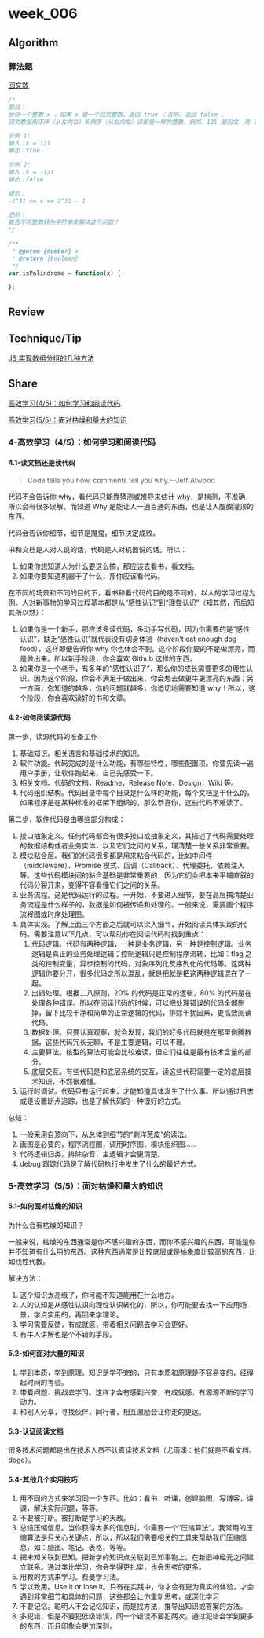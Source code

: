 # week_006

## Algorithm

### 算法题

[回文数](https://leetcode-cn.com/problems/palindrome-number/)

```js
/*
题目：
给你一个整数 x ，如果 x 是一个回文整数，返回 true ；否则，返回 false 。
回文数是指正序（从左向右）和倒序（从右向左）读都是一样的整数。例如，121 是回文，而 123 不是。

示例 1:
输入：x = 121
输出：true

示例 2:
输入：x = -121
输出：false

提示：
-2^31 <= x <= 2^31 - 1

进阶：
能否不将整数转为字符串来解决这个问题？
*/

/**
 * @param {number} x
 * @return {boolean}
 */
var isPalindrome = function(x) {

};
```

## Review

## Technique/Tip

[JS 实现数组分组的几种方法](https://cq036pgwqz.feishu.cn/docs/doccnEHyXgyghxMKSQHefKSitXb)

## Share

[高效学习(4/5)：如何学习和阅读代码](https://time.geekbang.org/column/article/14380?code=KHKYcoBU6vZa8nMglg7AWfDxxi3BWrz9INAzAY3umPk%3D)

[高效学习(5/5)：面对枯燥和量大的知识](https://time.geekbang.org/column/article/14389?code=KHKYcoBU6vZa8nMglg7AWfDxxi3BWrz9INAzAY3umPk%3D)

### 4-高效学习（4/5）：如何学习和阅读代码

#### 4.1-读文档还是读代码

> Code tells you how, comments tell you why.--Jeff Atwood

代码不会告诉你 why，看代码只能靠猜测或推导来估计 why，是揣测，不准确，所以会有很多误解。而知道 Why 是能让人一通百通的东西，也是让人醍醐灌顶的东西。

代码会告诉你细节，细节是魔鬼，细节决定成败。

书和文档是人对人说的话，代码是人对机器说的话。所以：

1. 如果你想知道人为什么要这么搞，那应该去看书，看文档。
2. 如果你要知道机器干了什么，那你应该看代码。

在不同的场景和不同的目的下，看书和看代码的目的是不同的，以人的学习过程为例。人对新事物的学习过程基本都是从“感性认识”到“理性认识”（知其然，而后知其所以然）：

1. 如果你是一个新手，那应该多读代码，多动手写代码，因为你需要的是“感性认识”，缺乏“感性认识”就代表没有切身体验（haven't eat enough dog food），这样即便告诉你 why 你也体会不到。这个阶段你要的不是做漂亮，而是做出来。所以新手阶段，你会喜欢 Github 这样的东西。
2. 如果你是一个老手，有多年的“感性认识了”，那么你的成长需要更多的理性认识。因为这个阶段，你会不满足于做出来，你会想去做更牛更漂亮的东西；另一方面，你知道的越多，你的问题就越多，你迫切地需要知道 why！所以，这个阶段，你会喜欢读好的书和文章。

#### 4.2-如何阅读源代码

第一步，读源代码的准备工作：

1. 基础知识。相关语言和基础技术的知识。
2. 软件功能。代码完成的是什么功能，有哪些特性，哪些配置项。你要先读一遍用户手册，让软件跑起来，自己先感受一下。
3. 相关文档。代码的文档，Readme，Release Note，Design，Wiki 等。
4. 代码组织结构。代码目录中每个目录是什么样的功能，每个文档是干什么的。如果程序是在某种标准的框架下组织的，那么恭喜你，这些代码不难读了。

第二步，软件代码是由哪些部分构成：

1. 接口抽象定义。任何代码都会有很多接口或抽象定义，其描述了代码需要处理的数据结构或者业务实体，以及它们之间的关系，理清楚一些关系非常重要。
2. 模块粘合层。我们的代码很多都是用来粘合代码的，比如中间件（middleware）、Promise 模式、回调（Callback）、代理委托、依赖注入等。这些代码模块间的粘合基础是非常重要的，因为它们会把本来平铺直叙的代码分裂开来，变得不容看懂它们之间的关系。
3. 业务流程。这是代码运行的过程。一开始，不要进入细节，要在高层搞清楚业务流程是什么样子的，数据是如何被传递和处理的。一般来说，需要画个程序流程图或时序处理图。
4. 具体实现。了解上面三个方面之后就可以深入细节，开始阅读具体实现的代码。需要注意以下几点，可以帮助你在阅读代码时找到重点：
   1. 代码逻辑。代码有两种逻辑，一种是业务逻辑，另一种是控制逻辑。业务逻辑是真正的业务处理逻辑；控制逻辑只是控制程序流转，比如：flag 之类的控制变量，异步控制的代码，对象序列化反序列化的代码等。这两种逻辑你要分开，很多代码之所以混乱，就是把就是把这两种逻辑混在了一起。
   2. 出错处理。根据二八原则，20% 的代码是正常的逻辑，80% 的代码是在处理各种错误。所以在阅读代码的时候，可以把处理错误的代码全部删掉，留下比较干净和简单的正常逻辑的代码，排除干扰因素，更高效阅读代码。
   3. 数据处理。只要认真观察，就会发现，我们的好多代码就是在那里倒腾数据，这些代码冗长无聊，不是主要逻辑，可以不理。
   4. 主要算法。核型的算法可能会比较难读，但它们往往是最有技术含量的部分。
   5. 底层交互。有些代码是和底层系统的交互，读这些代码需要一定的底层技术知识，不然很难懂。
5. 运行时调试。代码只有运行起来，才能知道具体发生了什么事。所以通过日志或是设置断点追踪，也是了解代码的一种很好的方式。

总结：

1. 一般采用自顶向下，从总体到细节的“剥洋葱皮”的读法。
2. 画图是必要的，程序流程图，调用时序图，模块组织图......
3. 代码逻辑归类，排除杂音，主逻辑才会更清楚。
4. debug 跟踪代码是了解代码执行中发生了什么的最好方式。

### 5-高效学习（5/5）：面对枯燥和量大的知识

#### 5.1-如何面对枯燥的知识

为什么会有枯燥的知识？

一般来说，枯燥的东西通常是你不感兴趣的东西，而你不感兴趣的东西，可能是你并不知道有什么用的东西。这种东西通常是比较底层或是抽象度比较高的东西，比如线性代数。

解决方法：

1. 这个知识太高级了，你可能不知道能用在什么地方。
2. 人的认知是从感性认识向理性认识转化的，所以，你可能要去找一下应用场景，学点实用的，再回来学理论。
3. 学习需要反馈，有成就感，带着相关问题去学习会更好。
4. 有牛人讲解也是个不错的手段。

#### 5.2-如何面对大量的知识

1. 学到本质，学到原理。知识是学不完的，只有本质和原理是不容易变的，经得起时间的考验。
2. 带着问题、挑战去学习。这样才会有感到兴奋，有成就感，有源源不断的学习动力。
3. 和别人分享，寻找伙伴，同行者，相互激励会让你走的更远。

#### 5.3-认证阅读文档

很多技术问题都是出在技术人员不认真读技术文档（尤雨溪：他们就是不看文档。doge）。

#### 5.4-其他几个实用技巧

1. 用不同的方式来学习同一个东西。比如：看书，听课，创建脑图，写博客，讲课，解决实际问题，等等。
2. 不要被打断。被打断是学习的天敌。
3. 总结压缩信息。当你获得太多的信息时，你需要一个“压缩算法”。我常用的压缩算法是只关心关键点，所以，所以我们需要相关的工具来帮助我们压缩信息，如：脑图、笔记、表格，等等。
4. 把未知关联到已知。把新学的知识点关联到已知事物上。在新旧神经元之间建立联系。通过类比学习，你会学得更扎实，也会思考的更多。
5. 用教的方式来学习。费曼学习法。
6. 学以致用。Use it or lose it。只有在实践中，你才会有更为真实的体验，才会遇到非常细节和具体的问题，这些都会让你重新思考，或深化学习
7. 不要记忆。聪明人不会记忆知识，而是找方法，推导出知识或答案的方法。
8. 多犯错，但是不要犯低级错误，同一个错误不要犯两次。通过犯错会学到更多的东西，而且印象会更加深刻。
